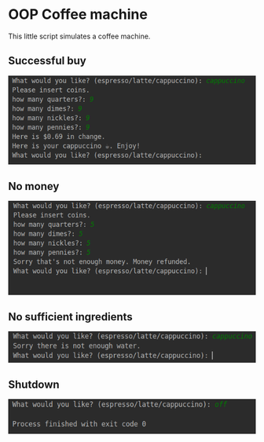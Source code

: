 # OOP Coffee machine
This little script simulates a coffee machine.

## Successful buy
![successful](screenshots/coffee-machine_successful.png)

## No money
![No money](screenshots/coffee-machine_no-money.png)

## No sufficient ingredients
![No sufficient ingredients](screenshots/coffee-machine_no-ingredients.png)

## Shutdown
![shutdown](screenshots/coffee-machine_off.png)


